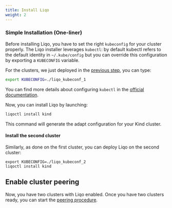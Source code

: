 ```yaml
---
title: Install Liqo
weight: 2
---
```



### Simple Installation (One-liner)

Before installing Liqo, you have to set the right `kubeconfig` for your cluster properly. The Liqo installer leverages `kubectl`: by default kubectl refers to the default identity in `~/.kube/config` but you can override this configuration by exporting a `KUBECONFIG` variable.

For the clusters, we just deployed in the [previous step](../kind), you can type:

```bash
export KUBECONFIG=./liqo_kubeconf_1
```

You can find more details about configuring `kubectl` in the [official documentation](https://kubernetes.io/docs/concepts/configuration/organize-cluster-access-kubeconfig/).

Now, you can install Liqo by launching:

```bash
liqoctl install kind
```

This command will generate the adapt configuration for your Kind cluster.

#### Install the second cluster

Similarly, as done on the first cluster, you can deploy Liqo on the second cluster:

```
export KUBECONFIG=./liqo_kubeconf_2
liqoctl install kind
```

## Enable cluster peering

Now, you have two clusters with Liqo enabled.
Once you have two clusters ready, you can start the [peering procedure](../peer).